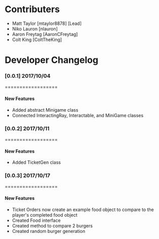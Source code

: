 # Contributers
- Matt Taylor [mtaylor8878] [Lead]
- Niko Lauron [nlauron]
- Aaron Freytag [AaronCFreytag]
- Colt King [ColtTheKing]

# Developer Changelog
### [0.0.1] 2017/10/04
==================
#### New Features
- Added abstract Minigame class
- Connected InteractingRay, Interactable, and MiniGame classes

### [0.0.2] 2017/10/11
==================
#### New Features
- Added TicketGen class

### [0.0.3] 2017/10/17
==================
#### New Features
- Ticket Orders now create an example food object to compare to the player's completed food object
- Created Food interface
- Created method to compare 2 burgers
- Created random burger generation